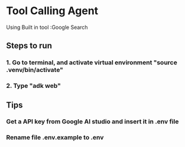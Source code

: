 # Tool Calling Agent
Using Built in tool :Google Search 

## Steps to run
### 1. Go to terminal, and activate virtual environment "source .venv/bin/activate"
### 2. Type "adk web"

## Tips 
### Get a API key from Google AI studio and insert it in .env file
### Rename file .env.example to .env

